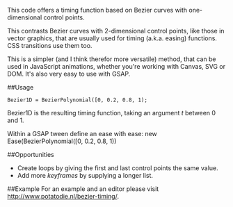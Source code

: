 This code offers a timing function based on Bezier curves with one-dimensional control points.

This contrasts Bezier curves with 2-dimensional control points, like those in vector graphics, that are usually used for timing (a.k.a. easing) functions. CSS transitions use them too.

This is a simpler (and I think therefor more versatile) method, that can be used in JavaScript animations, whether you're working with Canvas, SVG or DOM. It's also very easy to use with GSAP. 

##Usage

	Bezier1D = BezierPolynomial([0, 0.2, 0.8, 1);

Bezier1D is the resulting timing function, taking an argument _t_ between 0 and 1. 

Within a GSAP tween define an ease with
	ease: new Ease(BezierPolynomial([0, 0.2, 0.8, 1))

##Opportunities
-	Create loops by giving the first and last control points the same value.
-	Add more _keyframes_ by supplying a longer list. 

##Example
For an example and an editor please visit http://www.potatodie.nl/bezier-timing/.